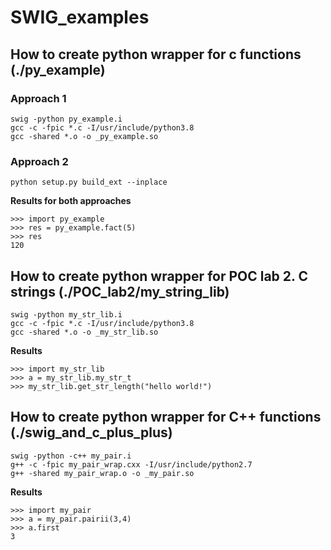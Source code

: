 # SWIG_examples

## How to create python wrapper for c functions (./py_example)

### Approach 1

```
swig -python py_example.i
gcc -c -fpic *.c -I/usr/include/python3.8
gcc -shared *.o -o _py_example.so
```

### Approach 2

```
python setup.py build_ext --inplace
```

**Results for both approaches**
```
>>> import py_example
>>> res = py_example.fact(5)
>>> res
120
```


## How to create python wrapper for POC lab 2. C strings (./POC_lab2/my_string_lib)

```
swig -python my_str_lib.i
gcc -c -fpic *.c -I/usr/include/python3.8
gcc -shared *.o -o _my_str_lib.so
```

**Results**
```
>>> import my_str_lib
>>> a = my_str_lib.my_str_t
>>> my_str_lib.get_str_length("hello world!")
```


## How to create python wrapper for C++ functions (./swig_and_c_plus_plus)

```
swig -python -c++ my_pair.i
g++ -c -fpic my_pair_wrap.cxx -I/usr/include/python2.7
g++ -shared my_pair_wrap.o -o _my_pair.so
```

**Results**

```
>>> import my_pair
>>> a = my_pair.pairii(3,4)
>>> a.first
3
```